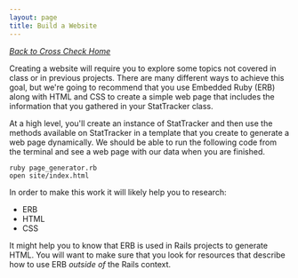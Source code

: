 ```yaml
---
layout: page
title: Build a Website
---
```


_[Back to Cross Check Home](../index)_

Creating a website will require you to explore some topics not covered in class or in previous projects. There are many different ways to achieve this goal, but we're going to recommend that you use Embedded Ruby (ERB) along with HTML and CSS to create a simple web page that includes the information that you gathered in your StatTracker class.

At a high level, you'll create an instance of StatTracker and then use the methods available on StatTracker in a template that you create to generate a web page dynamically. We should be able to run the following code from the terminal and see a web page with our data when you are finished.

```
ruby page_generator.rb
open site/index.html
```

In order to make this work it will likely help you to research:

* ERB
* HTML
* CSS

It might help you to know that ERB is used in Rails projects to generate HTML. You will want to make sure that you look for resources that describe how to use ERB *outside of* the Rails context.
